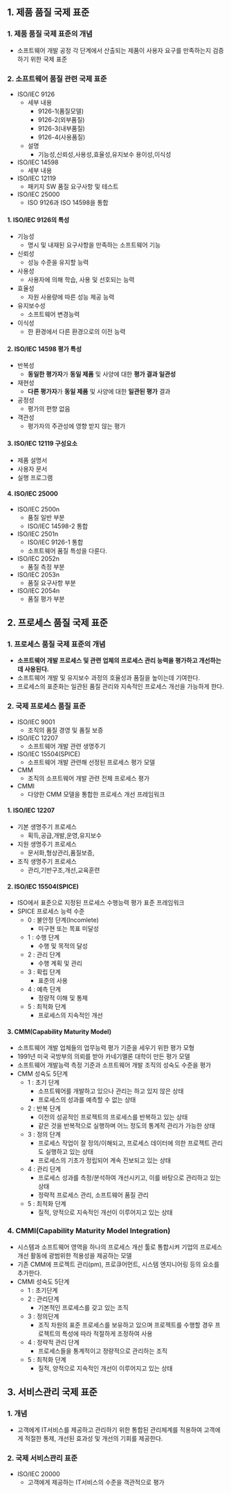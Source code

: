 ## 1. 제품 품질 국제 표준
### 1. 제품 품질 국제 표준의 개념
- 소프트웨어 개발 공정 각 단계에서 산출되는 제품이 사용자 요구를 만족하는지 검증하기 위한 국제 표준

### 2. 소프트웨어 품질 관련 국제 표준
- ISO/IEC 9126
  - 세부 내용
    - 9126-1(품질모델)
    - 9126-2(외부품질)
    - 9126-3(내부품질)
    - 9126-4(사용품질)
  - 설명
    - 기능성,신뢰성,사용성,효율성,유지보수 용이성,이식성
- ISO/IEC 14598
  - 세부 내용
- ISO/IEC 12119
  - 패키지 SW 품질 요구사항 및 테스트
- ISO/IEC 25000
  - ISO 9126과  ISO 14598을 통합

#### 1.  ISO/IEC 9126의 특성
- 기능성
  - 명시 및 내재된 요구사항을 만족하는 소프트웨어 기능
- 신뢰성
  - 성능 수준을 유지할 능력
- 사용성
  - 사용자에 의해 학습, 사용 및 선호되는 능력
- 효율성
  - 자원 사용량에 따른 성능 제공 능력
- 유지보수성
  - 소프트웨어 변경능력
- 이식성
  - 한 환경에서 다른 환경으로의 이전 능력
#### 2. ISO/IEC 14598 평가 특성
- 반복성
  - **동일한 평가자**가 **동일 제품** 및 사양에 대한 **평가 결과 일관성**
- 재현성
  - **다른 평가자**가 **동일 제품** 및 사양에 대한 **일관된 평가** 결과
- 공정성
  - 평가의 편향 없음
- 객관성
  - 평가자의 주관성에 영향 받지 않는 평가

#### 3. ISO/IEC 12119 구성요소
- 제품 설명서
- 사용자 문서
- 실행 프로그램

#### 4. ISO/IEC 25000
- ISO/IEC 2500n
  - 품질 일반 부분
  - ISO/IEC 14598-2 통합
- ISO/IEC 2501n
  - ISO/IEC 9126-1 통합
  - 소프트웨어 품질 특성을 다룬다.
- ISO/IEC 2052n
  - 품질 측정 부분
- ISO/IEC 2053n
  - 품질 요구사항 부분
- ISO/IEC 2054n
  - 품질 평가 부분

## 2. 프로세스 품질 국제 표준
### 1. 프로세스 품질 국제 표준의 개념
- **소프트웨어 개발 프로세스 및 관련 업체의 프로세스 관리 능력을 평가하고 개선하는 데 사용된다.**
- 소프트웨어 개발 및 유지보수 과정의 호율성과 품질을 높이는데 기여한다.
- 프로세스의 표준화는 일관된 품질 관리와 지속적인 프로세스 개선을 가능하게 한다.
### 2. 국제 프로세스 품질 표준
- ISO/IEC 9001
  - 조직의 품질 경영 및 품질 보증
- ISO/IEC 12207
  - 소프트웨어 개발 관련 생명주기
- ISO/IEC 15504(SPICE)
  - 소프트웨어 개발 관련해 선정된 프로세스 평가 모델
- CMM
  - 조직의 소프트웨어 개발 관련 전체 프로세스 평가
- CMMI
  - 다양한 CMM 모델을 통합한 프로세스 개선 프레임워크

#### 1. ISO/IEC 12207
- 기본 생명주기 프로세스
  - 획득,공급,개발,운영,유지보수
- 지원 생명주기 프로세스
  - 문서화,형상관리,품질보증,
- 조직 생명주기 프로세스
  - 관리,기반구조,개선,교육훈련

#### 2. ISO/IEC 15504(SPICE)
- ISO에서 표준으로 지정된 프로세스 수행능력 평가 표준 프레임워크
- SPICE 프로세스 능력 수준
  - 0 : 불안정 단계(Incomlete)
    - 미구현 또는 목표 미달성
  - 1 : 수행 단계
    - 수행 및 목적의 달성
  - 2 : 관리 단계
    - 수행 계획 및 관리
  - 3 : 확립 단계
    - 표준의 사용
  - 4 : 예측 단계
    - 정량적 이해 및 통제
  - 5 : 최적화 단계
    - 프로세스의 지속적인 개선

#### 3. CMM(Capability Maturity Model)
- 소프트웨어 개발 업체들의 업무능력 평가 기준을 세우기 위한 평가 모형
- 1991년 미국 국방부의 의뢰를 받아 카네기멜론 대학이 만든 평가 모델
- 소프트웨어 개발능력 측정 기준과 소프트웨어 개발 조직의 성숙도 수준을 평가
- CMM 성숙도 5단계
  - 1 : 초기 단계
    - 소프트웨어를 개발하고 있으나 관리는 하고 있지 않은 상태
    - 프로세스의 성과를 예측할 수 없는 상태
  - 2 : 반복 단계
    - 이전의 성공적인 프로젝트의 프로세스를 반복하고 있는 상태
    - 같은 것을 반복적으로 실행하며 어느 정도의 통계적 관리가 가능한 상태
  - 3 : 정의 단계
    - 프로세스 작업이 잘 정의/이해되고, 프로세스 데이터에 의한 프로젝트 관리도 실행하고 있는 상태
    - 프로세스의 기초가 정립되어 계속 진보되고 있는 상태
  - 4 : 관리 단계
    - 프로세스 성과를 측정/분석하여 개선시키고, 이를 바탕으로 관리하고 있는 상태
    - 정략적 프로세스 관리, 소프트웨어 품질 관리
  - 5 : 최적화 단계
    - 질적, 양적으로 지속적인 개선이 이루어지고 있는 상태
### 4. CMMI(Capability Maturity Model Integration)
- 시스템과 소프트웨어 영역을 하나의 프로세스 개선 툴로 통합시켜 기업의 프로세스 개선 활동에 광범위한 적용성을 제공하는 모델
- 기존 CMM에 프로젝트 관리(pm), 프로큐어먼트, 시스템 엔지니어링 등의 요소를 추가한다.
- CMMI 성숙도 5단계
  - 1 : 초기단계
  - 2 : 관리단계
    - 기본적인 프로세스를 갖고 있는 조직
  - 3 : 정의단계
    - 조직 차원의 표준 프로세스를 보유하고 있으며 프로젝트를 수행할 경우 프로젝트의 특성에 따라 적절하게 조정하여 사용
  - 4 : 정략적 관리 단계
    - 프로세스들을 통계적이고 정량적으로 관리하는 조직
  - 5 : 최적화 단계
    - 질적, 양적으로 지속적인 개선이 이루어지고 있는 상태

## 3. 서비스관리 국제 표준
### 1. 개념
- 고객에게 IT서비스를 제공하고 관리하기 위한 통합된 관리체계를 적용하여 고객에게 적절한 통제, 개선된 효과성 및 개선의 기회를 제공한다.
### 2. 국제 서비스관리 표준
- ISO/IEC 20000
  - 고객에게 제공하는 IT서비스의 수준을 객관적으로 평가